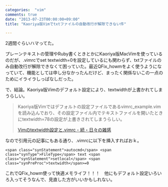 ```yaml
---
categories:  "vim"
comments: true
date: "2013-07-23T00:00:00+09:00"
title: "Kaoriya版Vimでtxtファイルの自動改行が解除できない件"

---
```


2週間ぐらいハマってた。

プレーンテキストの管理やRuby書くときとかにKaoriya版MacVimを使っているのだが、.vimrcでset textwidth=0を設定しているにも関わらず、txtファイルのみ自動改行が解除できなくて困っていた。最近QFix_howmをよく使うようになっていて、機能としては申し分なかったんだけど、まったく関係ないこの一点のためにイライラしっぱなしだった。

で、結論。Kaoriya版Vimのデフォルト設定により、textwidthが上書かれてしまうらしい。

<blockquote>Kaoriya版Vimではデフォルトの設定ファイルであるvimrc_example.vimを読み込んでおり、その設定ファイル内でテキストファイルを開いたときにtextwidth=78の設定が上書きされてしまうらしい。

[Vimのtextwidth設定と.vimrc - 続・日々の雑感](http://d.hatena.ne.jp/WK6/20120606/1338993826)</blockquote>

なので引用元の記事にもある通り、.vimrcに以下を挿入すればおｋ。

```vim
<span class="synStatement">autocmd</span> <span class="synType">FileType</span> text <span class="synStatement">setlocal</span> <span class="synPreProc">textwidth</span>=0

```


これでQFix_howm使って快適メモライフ！！！　他にもデフォルト設定いろいろ入ってそうなんで、見直した方がいいかもしれない。


